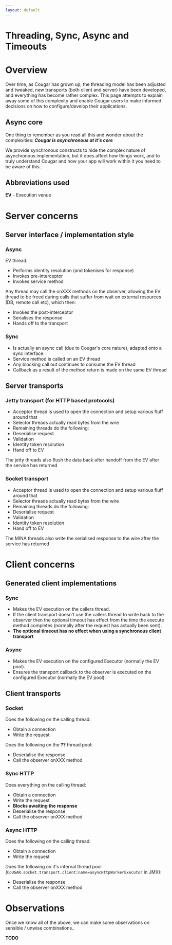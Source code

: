 ```yaml
---
layout: default
---
```

# Threading, Sync, Async and Timeouts

# Overview

Over time, as Cougar has grown up, the threading model has been adjusted and tweaked, new transports (both client and
server) have been developed, and everything has become rather complex. This page attempts to explain away some of this
complexity and enable Cougar users to make informed decisions on how to configure/develop their applications.

## Async core

One thing to remember as you read all this and wonder about the complexities: **_Cougar is asynchronous at it's core_**

We provide synchronous constructs to hide the complex nature of asynchronous implementation, but it does affect how things
work, and to truly understand Cougar and how your app will work within it you need to be aware of this.

## Abbreviations used

**EV** - Execution venue

# Server concerns

## Server interface / implementation style

### Async

EV thread:

* Performs identity resolution (and tokenises for response)
* Invokes pre-interceptor
* Invokes service method

Any thread may call the onXXX methods on the observer, allowing the EV thread to be freed during calls that suffer from
wait on external resources (DB, remote call etc), which then:

* Invokes the post-interceptor
* Serialises the response
* Hands off to the transport

### Sync

* Is actually an async call (due to Cougar's core nature), adapted onto a sync interface:
 * Service method is called on an EV thread
 * Any blocking call out continues to consume the EV thread
 * Callback as a result of the method return is made on the same EV thread

## Server transports

### Jetty transport (for HTTP based protocols)

* Acceptor thread is used to open the connection and setup various fluff around that
* Selector threads actually read bytes from the wire
* Remaining threads do the following:
 * Deserialise request
 * Validation
 * Identity token resolution
 * Hand off to EV

The jetty threads also flush the data back after handoff from the EV after the service has returned

### Socket transport

* Acceptor thread is used to open the connection and setup various fluff around that
* Selector threads actually read bytes from the wire
* Remaining threads do the following:
 * Deserialise request
 * Validation
 * Identity token resolution
 * Hand off to EV

The MINA threads also write the serialised response to the wire after the service has returned

# Client concerns

## Generated client implementations

### Sync

* Makes the EV execution on the callers thread.
* If the client transport doesn't use the callers thread to write back to the observer then the optional timeout has
effect from the time the execute method completes (normally after the request has actually been sent).
* **The optional timeout has no effect when using a synchronous client transport**

### Async

* Makes the EV execution on the configured Executor (normally the EV pool).
* Ensures the transport callback to the observer is executed on the configured Executor (normally the EV pool).

## Client transports

### Socket

Does the following on the calling thread:

* Obtain a connection
* Write the request

Does the following on the **??** thread pool:

* Deserialise the response
* Call the observer onXXX method

### Sync HTTP

Does everything on the calling thread:

* Obtain a connection
* Write the request
 * **Blocks awaiting the response**
* Deserialise the response
* Call the observer onXXX method

### Async HTTP

Does the following on the calling thread:

* Obtain a connection
* Write the request

Does the following on it's internal thread pool (```CoUGAR.socket.transport.client:name=asyncHttpWorkerExecutor``` in JMX):

* Deserialise the response
* Call the observer onXXX method

# Observations

Once we know all of the above, we can make some observations on sensible / unwise combinations..

**TODO**